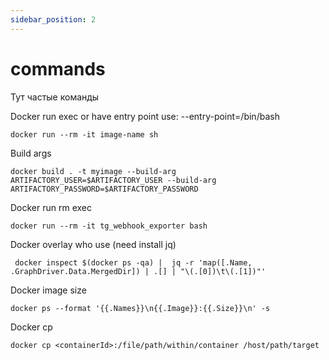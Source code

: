 ```yaml
---
sidebar_position: 2
---
```


# commands

Тут частые команды

Docker run exec or have entry point use: --entry-point=/bin/bash
```
docker run --rm -it image-name sh
```

Build args


```
docker build . -t myimage --build-arg ARTIFACTORY_USER=$ARTIFACTORY_USER --build-arg ARTIFACTORY_PASSWORD=$ARTIFACTORY_PASSWORD
```


Docker run rm exec

```
docker run --rm -it tg_webhook_exporter bash
```

Docker overlay who use (need install jq)

```
 docker inspect $(docker ps -qa) |  jq -r 'map([.Name, .GraphDriver.Data.MergedDir]) | .[] | "\(.[0])\t\(.[1])"'
```

Docker image size

```
docker ps --format '{{.Names}}\n{{.Image}}:{{.Size}}\n' -s
```

Docker cp
```
docker cp <containerId>:/file/path/within/container /host/path/target
```

